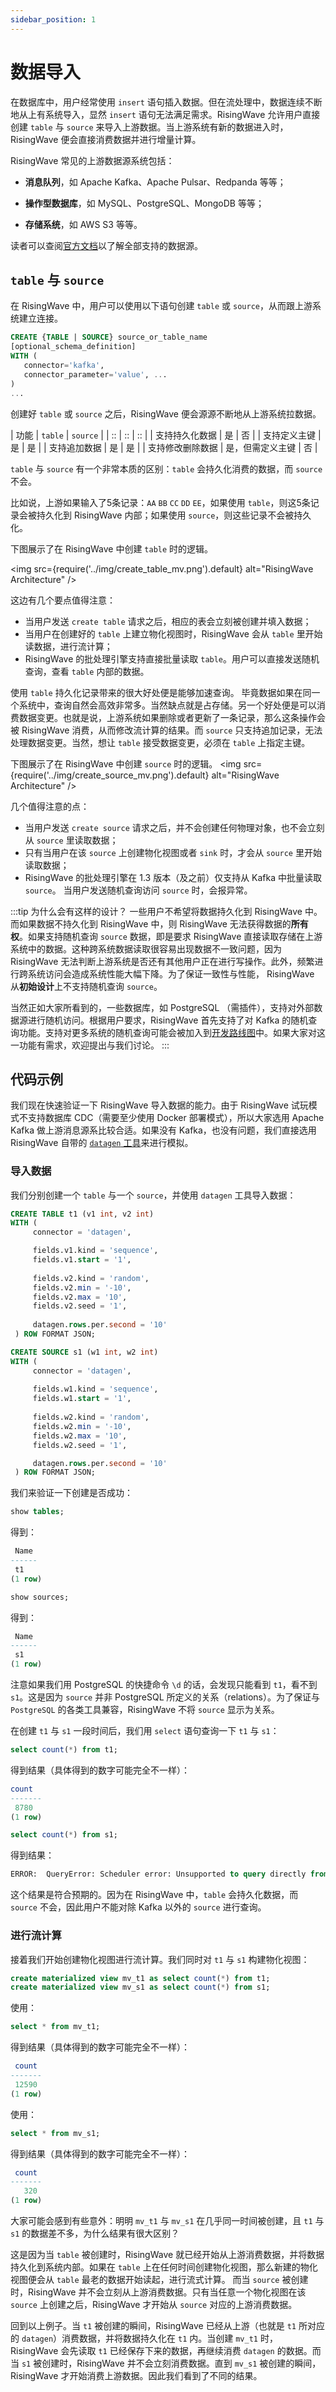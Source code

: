 ```yaml
---
sidebar_position: 1
---
```


# 数据导入

在数据库中，用户经常使用 `insert` 语句插入数据。但在流处理中，数据连续不断地从上有系统导入，显然 `insert` 语句无法满足需求。RisingWave 允许用户直接创建 `table` 与 `source` 来导入上游数据。当上游系统有新的数据进入时，RisingWave 便会直接消费数据并进行增量计算。

RisingWave 常见的上游数据源系统包括：

* **消息队列**，如 Apache Kafka、Apache Pulsar、Redpanda 等等；

* **操作型数据库**，如 MySQL、PostgreSQL、MongoDB 等等；

* **存储系统**，如 AWS S3 等等。

读者可以查阅[官方文档](https://docs.risingwave.com/docs/current/rw-integration-summary/)以了解全部支持的数据源。

## `table` 与 `source`

在 RisingWave 中，用户可以使用以下语句创建 `table` 或 `source`，从而跟上游系统建立连接。

```sql
CREATE {TABLE | SOURCE} source_or_table_name 
[optional_schema_definition]
WITH (
   connector='kafka',
   connector_parameter='value', ...
)
...
```


创建好 `table` 或 `source` 之后，RisingWave 便会源源不断地从上游系统拉数据。


| 功能 | `table` | `source` |
| :: | :: | :: |
| 支持持久化数据     | 是       | 否 |
| 支持定义主键   | 是        | 是 |
| 支持追加数据   | 是        | 是 |
| 支持修改删除数据   | 是，但需定义主键        | 否 |

`table` 与 `source` 有一个非常本质的区别：`table` 会持久化消费的数据，而 `source` 不会。






比如说，上游如果输入了5条记录：`AA` `BB` `CC` `DD` `EE`，如果使用 `table`，则这5条记录会被持久化到 RisingWave 内部；如果使用 `source`，则这些记录不会被持久化。



下图展示了在 RisingWave 中创建 `table` 时的逻辑。

<img
  src={require('../img/create_table_mv.png').default}
  alt="RisingWave Architecture"
/>

这边有几个要点值得注意：

- 当用户发送 `create table` 请求之后，相应的表会立刻被创建并填入数据；
- 当用户在创建好的 `table` 上建立物化视图时，RisingWave 会从 `table` 里开始读数据，进行流计算；
- RisingWave 的批处理引擎支持直接批量读取 `table`。用户可以直接发送随机查询，查看 `table` 内部的数据。

使用 `table` 持久化记录带来的很大好处便是能够加速查询。 毕竟数据如果在同一个系统中，查询自然会高效非常多。当然缺点就是占存储。另一个好处便是可以消费数据变更。也就是说，上游系统如果删除或者更新了一条记录，那么这条操作会被 RisingWave 消费，从而修改流计算的结果。而 `source` 只支持追加记录，无法处理数据变更。当然，想让 `table` 接受数据变更，必须在 `table` 上指定主键。


下图展示了在 RisingWave 中创建 `source` 时的逻辑。
<img
  src={require('../img/create_source_mv.png').default}
  alt="RisingWave Architecture"
/>

几个值得注意的点：

- 当用户发送 `create source` 请求之后，并不会创建任何物理对象，也不会立刻从 `source` 里读取数据；
- 只有当用户在该 `source` 上创建物化视图或者 `sink` 时，才会从 `source` 里开始读取数据；
- RisingWave 的批处理引擎在 1.3 版本（及之前）仅支持从 Kafka 中批量读取 `source`。 当用户发送随机查询访问 `source` 时，会报异常。


:::tip 为什么会有这样的设计？
一些用户不希望将数据持久化到 RisingWave 中。而如果数据不持久化到 RisingWave 中，则 RisingWave 无法获得数据的**所有权**。如果支持随机查询 `source` 数据，即是要求 RisingWave 直接读取存储在上游系统中的数据。这种跨系统数据读取很容易出现数据不一致问题，因为 RisingWave 无法判断上游系统是否还有其他用户正在进行写操作。此外，频繁进行跨系统访问会造成系统性能大幅下降。为了保证一致性与性能， RisingWave 从**初始设计**上不支持随机查询 `source`。

当然正如大家所看到的，一些数据库，如 PostgreSQL （需插件），支持对外部数据源进行随机访问。根据用户要求，RisingWave 首先支持了对 Kafka 的随机查询功能。支持对更多系统的随机查询可能会被加入到[开发路线图](https://github.com/risingwavelabs/risingwave/issues/13115)中。如果大家对这一功能有需求，欢迎提出与我们讨论。
:::

## 代码示例

我们现在快速验证一下 RisingWave 导入数据的能力。由于 RisingWave 试玩模式不支持数据库 CDC（需要至少使用 Docker 部署模式），所以大家选用 Apache Kafka 做上游消息源系比较合适。如果没有 Kafka，也没有问题，我们直接选用 RisingWave 自带的 [`datagen` 工具](https://docs.risingwave.com/docs/0.1.16/create-source-datagen/)来进行模拟。

### 导入数据

我们分别创建一个 `table` 与一个 `source`，并使用 `datagen` 工具导入数据：
```sql
CREATE TABLE t1 (v1 int, v2 int) 
WITH (
     connector = 'datagen',

     fields.v1.kind = 'sequence',
     fields.v1.start = '1',
  
     fields.v2.kind = 'random',
     fields.v2.min = '-10',
     fields.v2.max = '10',
     fields.v2.seed = '1',
  
     datagen.rows.per.second = '10'
 ) ROW FORMAT JSON;

CREATE SOURCE s1 (w1 int, w2 int) 
WITH (
     connector = 'datagen',
  
     fields.w1.kind = 'sequence',
     fields.w1.start = '1',
  
     fields.w2.kind = 'random',
     fields.w2.min = '-10',
     fields.w2.max = '10',
     fields.w2.seed = '1',

     datagen.rows.per.second = '10'
 ) ROW FORMAT JSON;
```

我们来验证一下创建是否成功：

```sql
show tables;
```

得到：
```sql
 Name
------
 t1
(1 row)
```


```sql
show sources;
```

得到：
```sql
 Name
------
 s1
(1 row)
```

注意如果我们用 PostgreSQL 的快捷命令 `\d` 的话，会发现只能看到 `t1`，看不到 `s1`。这是因为 `source` 并非 PostgreSQL 所定义的关系（relations）。为了保证与 `PostgreSQL` 的各类工具兼容，RisingWave 不将 `source` 显示为关系。


在创建 `t1` 与 `s1` 一段时间后，我们用 `select` 语句查询一下 `t1` 与 `s1`：

```sql
select count(*) from t1;
```

 得到结果（具体得到的数字可能完全不一样）：
 ```sql
 count
-------
  8780
(1 row)
 ```

```sql
select count(*) from s1;
```

得到结果：
```sql
ERROR:  QueryError: Scheduler error: Unsupported to query directly from this source
```

这个结果是符合预期的。因为在 RisingWave 中，`table` 会持久化数据，而 `source` 不会，因此用户不能对除 Kafka 以外的 `source` 进行查询。

### 进行流计算

接着我们开始创建物化视图进行流计算。我们同时对 `t1` 与 `s1` 构建物化视图：

```sql
create materialized view mv_t1 as select count(*) from t1;
create materialized view mv_s1 as select count(*) from s1;
```

使用：
```sql
select * from mv_t1;
```

得到结果（具体得到的数字可能完全不一样）：
```sql
 count
-------
 12590
(1 row)
```

使用：
```sql
select * from mv_s1;
```

得到结果（具体得到的数字可能完全不一样）：
```sql
 count
-------
   320
(1 row)
```

大家可能会感到有些意外：明明 `mv_t1` 与 `mv_s1` 在几乎同一时间被创建，且 `t1` 与 `s1` 的数据差不多，为什么结果有很大区别？

这是因为当 `table` 被创建时，RisingWave 就已经开始从上游消费数据，并将数据持久化到系统内部。如果在 `table` 上在任何时间创建物化视图，那么新建的物化视图便会从 `table` 最老的数据开始读起，进行流式计算。
而当 `source` 被创建时，RisingWave 并不会立刻从上游消费数据。只有当任意一个物化视图在该 `source` 上创建之后，RisingWave 才开始从 `source` 对应的上游消费数据。

回到以上例子。当 `t1` 被创建的瞬间，RisingWave 已经从上游（也就是 `t1` 所对应的 `datagen`）消费数据，并将数据持久化在 `t1` 内。当创建 `mv_t1` 时，RisingWave 会先读取 `t1` 已经保存下来的数据，再继续消费 `datagen` 的数据。而当 `s1` 被创建时，RisingWave 并不会立刻消费数据。直到 `mv_s1` 被创建的瞬间，RisingWave 才开始消费上游数据。因此我们看到了不同的结果。